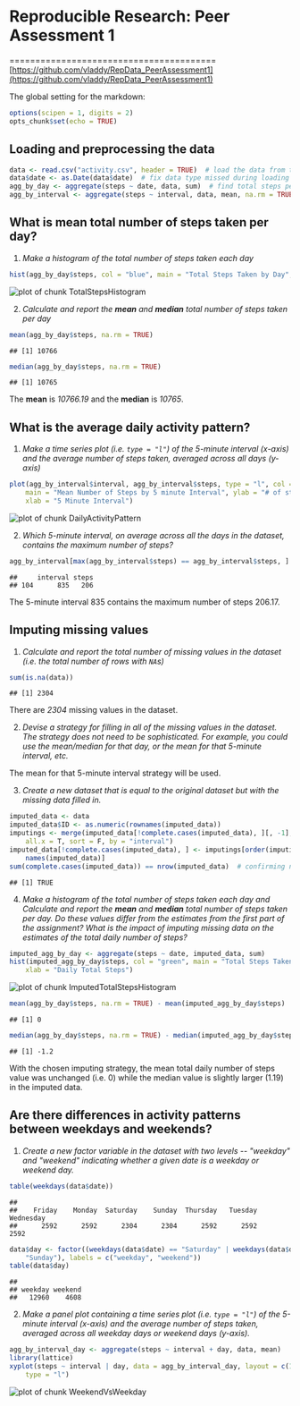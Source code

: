 # Reproducible Research: Peer Assessment 1
========================================
[https://github.com/vladdy/RepData_PeerAssessment1](https://github.com/vladdy/RepData_PeerAssessment1)

The global setting for the markdown:


```r
options(scipen = 1, digits = 2)
opts_chunk$set(echo = TRUE)
```


## Loading and preprocessing the data


```r
data <- read.csv("activity.csv", header = TRUE)  # load the data from the current working directory
data$date <- as.Date(data$date)  # fix data type missed during loading 
agg_by_day <- aggregate(steps ~ date, data, sum)  # find total steps per day (we are allowed to use NA's here)
agg_by_interval <- aggregate(steps ~ interval, data, mean, na.rm = TRUE)  # find total steps per interval
```



## What is mean total number of steps taken per day?

1. *Make a histogram of the total number of steps taken each day*

  
  ```r
  hist(agg_by_day$steps, col = "blue", main = "Total Steps Taken by Day", xlab = "Daily Total Steps")
  ```
  
  ![plot of chunk TotalStepsHistogram](figure/TotalStepsHistogram.png) 


2. *Calculate and report the __mean__ and __median__ total number of steps taken per day*

  
  ```r
  mean(agg_by_day$steps, na.rm = TRUE)
  ```
  
  ```
  ## [1] 10766
  ```
  
  ```r
  median(agg_by_day$steps, na.rm = TRUE)
  ```
  
  ```
  ## [1] 10765
  ```


  The **mean** is *10766.19* and the **median** is *10765*.


## What is the average daily activity pattern?

1. *Make a time series plot (i.e. `type = "l"`) of the 5-minute interval (x-axis) and the average number of steps taken, averaged across all days (y-axis)*

  
  ```r
  plot(agg_by_interval$interval, agg_by_interval$steps, type = "l", col = "blue", 
      main = "Mean Number of Steps by 5 minute Interval", ylab = "# of steps", 
      xlab = "5 Minute Interval")
  ```
  
  ![plot of chunk DailyActivityPattern](figure/DailyActivityPattern.png) 

2. *Which 5-minute interval, on average across all the days in the dataset, contains the maximum number of steps?*
  
  
  ```r
  agg_by_interval[max(agg_by_interval$steps) == agg_by_interval$steps, ]
  ```
  
  ```
  ##     interval steps
  ## 104      835   206
  ```

  
  The 5-minute interval 835 contains the maximum number of steps 206.17.

## Imputing missing values

1. *Calculate and report the total number of missing values in the dataset (i.e. the total number of rows with `NA`s)*

  
  ```r
  sum(is.na(data))
  ```
  
  ```
  ## [1] 2304
  ```

  
  There are *2304*  missing values in the dataset.

2. *Devise a strategy for filling in all of the missing values in the dataset. The strategy does not need to be sophisticated. For example, you could use the mean/median for that day, or the mean for that 5-minute interval, etc.*

  The mean for that 5-minute interval strategy will be used.
  
3. *Create a new dataset that is equal to the original dataset but with the missing data filled in.*

  
  ```r
  imputed_data <- data
  imputed_data$ID <- as.numeric(rownames(imputed_data))
  imputings <- merge(imputed_data[!complete.cases(imputed_data), ][, -1], agg_by_interval, 
      all.x = T, sort = F, by = "interval")
  imputed_data[!complete.cases(imputed_data), ] <- imputings[order(imputings$ID), 
      names(imputed_data)]
  sum(complete.cases(imputed_data)) == nrow(imputed_data)  # confirming no incomplete cases left
  ```
  
  ```
  ## [1] TRUE
  ```


4. *Make a histogram of the total number of steps taken each day and Calculate and report the __mean__ and __median__ total number of steps taken per day. Do these values differ from the estimates from the first part of the assignment? What is the impact of imputing missing data on the estimates of the total daily number of steps?*

  
  ```r
  imputed_agg_by_day <- aggregate(steps ~ date, imputed_data, sum)
  hist(imputed_agg_by_day$steps, col = "green", main = "Total Steps Taken by Day (Imputed)", 
      xlab = "Daily Total Steps")
  ```
  
  ![plot of chunk ImputedTotalStepsHistogram](figure/ImputedTotalStepsHistogram.png) 
  
  ```r
  mean(agg_by_day$steps, na.rm = TRUE) - mean(imputed_agg_by_day$steps)
  ```
  
  ```
  ## [1] 0
  ```
  
  ```r
  median(agg_by_day$steps, na.rm = TRUE) - median(imputed_agg_by_day$steps)
  ```
  
  ```
  ## [1] -1.2
  ```

  
  With the chosen imputing strategy, the mean total daily number of steps value was unchanged (i.e. 0) while the median value is slightly larger (1.19) in the imputed data.

## Are there differences in activity patterns between weekdays and weekends?

1. *Create a new factor variable in the dataset with two levels -- "weekday" and "weekend" indicating whether a given date is a weekday or weekend day.*

  
  ```r
  table(weekdays(data$date))
  ```
  
  ```
  ## 
  ##    Friday    Monday  Saturday    Sunday  Thursday   Tuesday Wednesday 
  ##      2592      2592      2304      2304      2592      2592      2592
  ```
  
  ```r
  data$day <- factor((weekdays(data$date) == "Saturday" | weekdays(data$date) == 
      "Sunday"), labels = c("weekday", "weekend"))
  table(data$day)
  ```
  
  ```
  ## 
  ## weekday weekend 
  ##   12960    4608
  ```



2. *Make a panel plot containing a time series plot (i.e. `type = "l"`) of the 5-minute interval (x-axis) and the average number of steps taken, averaged across all weekday days or weekend days (y-axis).*
  
  ```r
  agg_by_interval_day <- aggregate(steps ~ interval + day, data, mean)
  library(lattice)
  xyplot(steps ~ interval | day, data = agg_by_interval_day, layout = c(1, 2), 
      type = "l")
  ```
  
  ![plot of chunk WeekendVsWeekday](figure/WeekendVsWeekday.png) 

